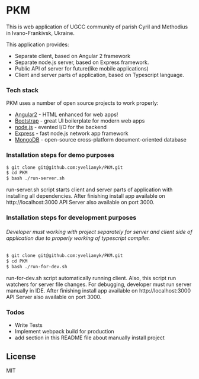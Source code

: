 # PKM 

This is web application of UGCC community of parish Cyril and Methodius in Ivano-Frankivsk, Ukraine.

This application provides:

  - Separate client, based on Angular 2 framework
  - Separate node.js server, based on Express framework. 
  - Public API of server for future(like mobile applications)
  - Client and server parts of application, based on Typescript language. 

### Tech stack

PKM uses a number of open source projects to work properly:

* [Angular2] - HTML enhanced for web apps!
* [Bootstrap] - great UI boilerplate for modern web apps
* [node.js] - evented I/O for the backend
* [Express] - fast node.js network app framework
* [MongoDB] - open-source cross-platform document-oriented database

### Installation steps for demo purposes

```sh
$ git clone git@github.com:yvelianyk/PKM.git
$ cd PKM
$ bash ./run-server.sh
```
run-server.sh script starts client and server parts of application with installing all dependencies.
After finishing install app available on http://localhost:3000
API Server also available on port 3000.

### Installation steps for development purposes

###### Developer must working with project separately for server and client side of application due to properly working of typescript compiler.

```sh
$ git clone git@github.com:yvelianyk/PKM.git
$ cd PKM
$ bash ./run-for-dev.sh
```
run-for-dev.sh script automatically running client. Also, this script run watchers for server file changes. For debugging, developer must run server manually in IDE.
After finishing install app available on http://localhost:3000
API Server also available on port 3000.

### Todos

 - Write Tests
 - Implement webpack build for production
 - add section in this README file about manually install project

License
----

MIT



[//]: # (These are reference links used in the body of this note and get stripped out when the markdown processor does its job. There is no need to format nicely because it shouldn't be seen. Thanks SO - http://stackoverflow.com/questions/4823468/store-comments-in-markdown-syntax)


   [node.js]: <http://nodejs.org>
   [Bootstrap]: <https://startbootstrap.com/>
   [express]: <http://expressjs.com>
   [Angular2]: <https://angular.io/>
   [MongoDB]: <https://www.mongodb.com/>
   

